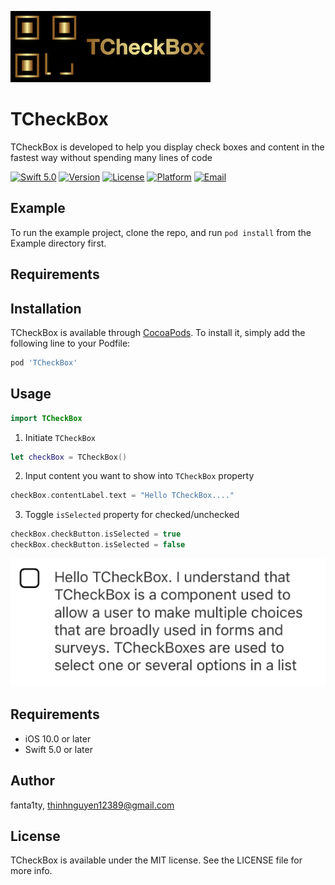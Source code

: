 ![LOGO](https://github.com/fanta1ty/TCheckBox/blob/master/ScreenShot/Logo.png)

# TCheckBox

TCheckBox is developed to help you display check boxes and content in the fastest way without spending many lines of code
  
[![Swift 5.0](https://img.shields.io/badge/Swift-5.0-brightgreen)](https://developer.apple.com/swift/)
[![Version](https://img.shields.io/cocoapods/v/TCheckBox.svg?style=flat)](https://cocoapods.org/pods/TCheckBox)
[![License](https://img.shields.io/cocoapods/l/TCheckBox.svg?style=flat)](https://cocoapods.org/pods/TCheckBox)
[![Platform](https://img.shields.io/cocoapods/p/TCheckBox.svg?style=flat)](https://cocoapods.org/pods/TCheckBox)
[![Email](https://img.shields.io/badge/contact-@thinhnguyen12389@gmail.com-blue)](thinhnguyen12389@gmail.com)

## Example

To run the example project, clone the repo, and run `pod install` from the Example directory first.

## Requirements

## Installation

TCheckBox is available through [CocoaPods](https://cocoapods.org). To install
it, simply add the following line to your Podfile:

```ruby
pod 'TCheckBox'
```

## Usage
```swift
import TCheckBox
```

1) Initiate ``TCheckBox``
```swift
let checkBox = TCheckBox()
```

2) Input content you want to show into ``TCheckBox`` property
```swift
checkBox.contentLabel.text = "Hello TCheckBox...."
```

3) Toggle ``isSelected`` property for checked/unchecked
```swift
checkBox.checkButton.isSelected = true
checkBox.checkButton.isSelected = false
```

![alt text](https://github.com/fanta1ty/TCheckBox/blob/master/ScreenShot/Screen%20Shot.png)

## Requirements
- iOS 10.0 or later
- Swift 5.0 or later

## Author

fanta1ty, thinhnguyen12389@gmail.com

## License

TCheckBox is available under the MIT license. See the LICENSE file for more info.
